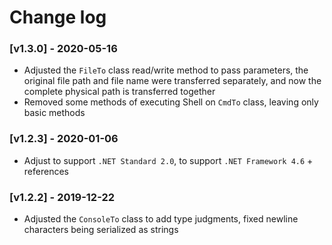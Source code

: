 # Change log

### [v1.3.0] - 2020-05-16
- Adjusted the `FileTo` class read/write method to pass parameters, the original file path and file name were transferred separately, and now the complete physical path is transferred together
- Removed some methods of executing Shell on `CmdTo` class, leaving only basic methods

### [v1.2.3] - 2020-01-06
- Adjust to support `.NET Standard 2.0`, to support `.NET Framework 4.6` + references

### [v1.2.2] - 2019-12-22
- Adjusted the `ConsoleTo` class to add type judgments, fixed newline characters being serialized as strings